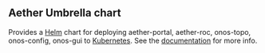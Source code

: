 ## Aether Umbrella chart

Provides a [Helm] chart for deploying aether-portal, aether-roc, onos-topo, onos-config, onos-gui to [Kubernetes].
See the [documentation] for more info.

[Kubernetes]: https://kubernetes.io/
[Helm]: https://helm.sh/
[documentation]: https://docs.onosproject.org/developers/deploy_with_helm/
